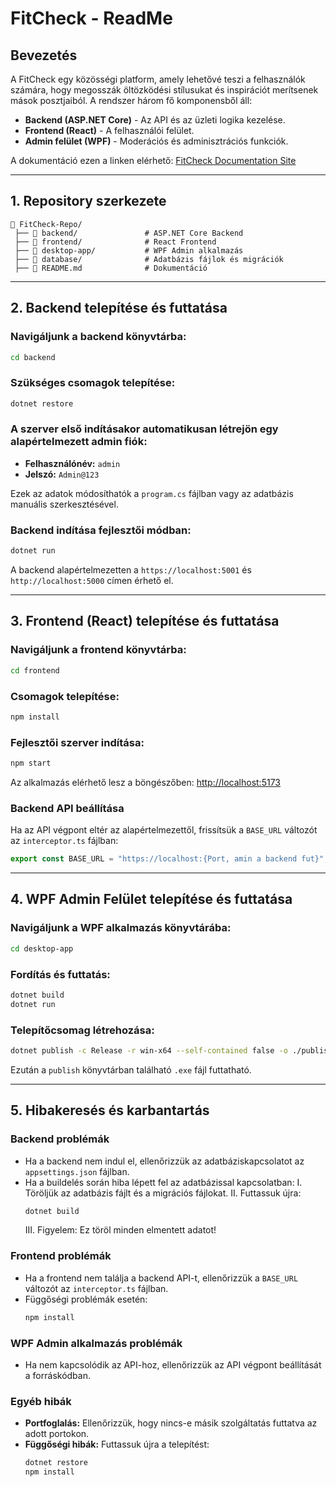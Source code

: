# FitCheck - ReadMe

## Bevezetés
A FitCheck egy közösségi platform, amely lehetővé teszi a felhasználók számára, hogy megosszák öltözködési stílusukat és inspirációt merítsenek mások posztjaiból. A rendszer három fő komponensből áll:
- **Backend (ASP.NET Core)** - Az API és az üzleti logika kezelése.
- **Frontend (React)** - A felhasználói felület.
- **Admin felület (WPF)** - Moderációs és adminisztrációs funkciók.

A dokumentáció ezen a linken elérhető: [FitCheck Documentation Site](https://klun-attila0508s-organization.gitbook.io/fitcheck-documentation-site)

---
## 1. Repository szerkezete
```
📁 FitCheck-Repo/
 ├── 📁 backend/               # ASP.NET Core Backend
 ├── 📁 frontend/              # React Frontend
 ├── 📁 desktop-app/           # WPF Admin alkalmazás
 ├── 📁 database/              # Adatbázis fájlok és migrációk
 ├── 📄 README.md              # Dokumentáció
```
---
## 2. Backend telepítése és futtatása
### **Navigáljunk a backend könyvtárba:**
```sh
cd backend
```
### **Szükséges csomagok telepítése:**
```sh
dotnet restore
```
### **A szerver első indításakor automatikusan létrejön egy alapértelmezett admin fiók:**
- **Felhasználónév:** `admin`
- **Jelszó:** `Admin@123`

Ezek az adatok módosíthatók a `program.cs` fájlban vagy az adatbázis manuális szerkesztésével.

### **Backend indítása fejlesztői módban:**
```sh
dotnet run
```
A backend alapértelmezetten a `https://localhost:5001` és `http://localhost:5000` címen érhető el.

---
## 3. Frontend (React) telepítése és futtatása
### **Navigáljunk a frontend könyvtárba:**
```sh
cd frontend
```
### **Csomagok telepítése:**
```sh
npm install
```
### **Fejlesztői szerver indítása:**
```sh
npm start
```
Az alkalmazás elérhető lesz a böngészőben: [http://localhost:5173](http://localhost:5173)

### **Backend API beállítása**
Ha az API végpont eltér az alapértelmezettől, frissítsük a `BASE_URL` változót az `interceptor.ts` fájlban:
```js
export const BASE_URL = "https://localhost:{Port, amin a backend fut}";
```

---
## 4. WPF Admin Felület telepítése és futtatása
### **Navigáljunk a WPF alkalmazás könyvtárába:**
```sh
cd desktop-app
```
### **Fordítás és futtatás:**
```sh
dotnet build
dotnet run
```
### **Telepítőcsomag létrehozása:**
```sh
dotnet publish -c Release -r win-x64 --self-contained false -o ./publish
```
Ezután a `publish` könyvtárban található `.exe` fájl futtatható.

---
## 5. Hibakeresés és karbantartás

### **Backend problémák**
- Ha a backend nem indul el, ellenőrizzük az adatbáziskapcsolatot az `appsettings.json` fájlban.
- Ha a buildelés során hiba lépett fel az adatbázissal kapcsolatban:
  I. Töröljük az adatbázis fájlt és a migrációs fájlokat.
  II. Futtassuk újra:
     ```sh
     dotnet build
     ```
  III. Figyelem: Ez töröl minden elmentett adatot!

### **Frontend problémák**
- Ha a frontend nem találja a backend API-t, ellenőrizzük a `BASE_URL` változót az `interceptor.ts` fájlban.
- Függőségi problémák esetén:
  ```sh
  npm install
  ```

### **WPF Admin alkalmazás problémák**
- Ha nem kapcsolódik az API-hoz, ellenőrizzük az API végpont beállítását a forráskódban.

### **Egyéb hibák**
- **Portfoglalás:** Ellenőrizzük, hogy nincs-e másik szolgáltatás futtatva az adott portokon.
- **Függőségi hibák:** Futtassuk újra a telepítést:
  ```sh
  dotnet restore
  npm install
  
